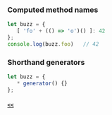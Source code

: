 ### Computed method names

```JavaScript
let buzz = {
   [ 'fo' + (() => 'o')() ]: 42
};
console.log(buzz.foo)	// 42
```

### Shorthand generators

```JavaScript
let buzz = {
   * generator() {}
};
```


##### [`<<`](../README.md)


